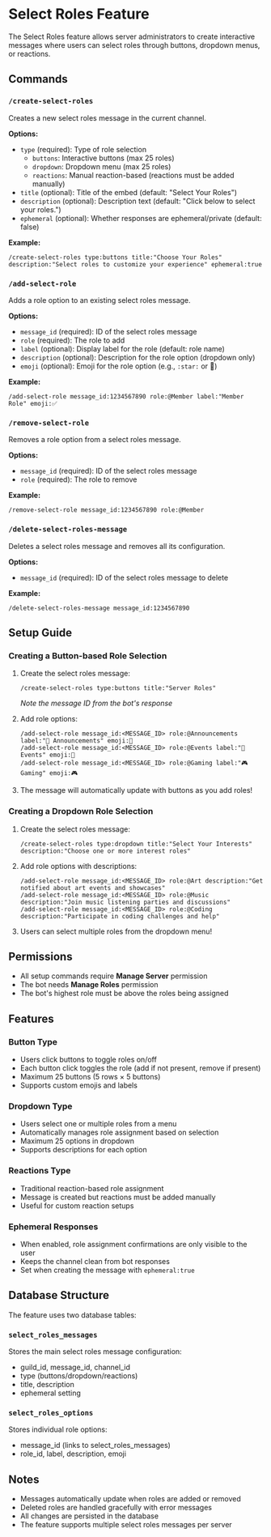 # Select Roles Feature

The Select Roles feature allows server administrators to create interactive messages where users can select roles through buttons, dropdown menus, or reactions.

## Commands

### `/create-select-roles`
Creates a new select roles message in the current channel.

**Options:**
- `type` (required): Type of role selection
  - `buttons`: Interactive buttons (max 25 roles)
  - `dropdown`: Dropdown menu (max 25 roles)
  - `reactions`: Manual reaction-based (reactions must be added manually)
- `title` (optional): Title of the embed (default: "Select Your Roles")
- `description` (optional): Description text (default: "Click below to select your roles.")
- `ephemeral` (optional): Whether responses are ephemeral/private (default: false)

**Example:**
```
/create-select-roles type:buttons title:"Choose Your Roles" description:"Select roles to customize your experience" ephemeral:true
```

### `/add-select-role`
Adds a role option to an existing select roles message.

**Options:**
- `message_id` (required): ID of the select roles message
- `role` (required): The role to add
- `label` (optional): Display label for the role (default: role name)
- `description` (optional): Description for the role option (dropdown only)
- `emoji` (optional): Emoji for the role option (e.g., `:star:` or 🌟)

**Example:**
```
/add-select-role message_id:1234567890 role:@Member label:"Member Role" emoji:✅
```

### `/remove-select-role`
Removes a role option from a select roles message.

**Options:**
- `message_id` (required): ID of the select roles message
- `role` (required): The role to remove

**Example:**
```
/remove-select-role message_id:1234567890 role:@Member
```

### `/delete-select-roles-message`
Deletes a select roles message and removes all its configuration.

**Options:**
- `message_id` (required): ID of the select roles message to delete

**Example:**
```
/delete-select-roles-message message_id:1234567890
```

## Setup Guide

### Creating a Button-based Role Selection

1. Create the select roles message:
   ```
   /create-select-roles type:buttons title:"Server Roles"
   ```
   *Note the message ID from the bot's response*

2. Add role options:
   ```
   /add-select-role message_id:<MESSAGE_ID> role:@Announcements label:"📢 Announcements" emoji:📢
   /add-select-role message_id:<MESSAGE_ID> role:@Events label:"🎉 Events" emoji:🎉
   /add-select-role message_id:<MESSAGE_ID> role:@Gaming label:"🎮 Gaming" emoji:🎮
   ```

3. The message will automatically update with buttons as you add roles!

### Creating a Dropdown Role Selection

1. Create the select roles message:
   ```
   /create-select-roles type:dropdown title:"Select Your Interests" description:"Choose one or more interest roles"
   ```

2. Add role options with descriptions:
   ```
   /add-select-role message_id:<MESSAGE_ID> role:@Art description:"Get notified about art events and showcases"
   /add-select-role message_id:<MESSAGE_ID> role:@Music description:"Join music listening parties and discussions"
   /add-select-role message_id:<MESSAGE_ID> role:@Coding description:"Participate in coding challenges and help"
   ```

3. Users can select multiple roles from the dropdown menu!

## Permissions

- All setup commands require **Manage Server** permission
- The bot needs **Manage Roles** permission
- The bot's highest role must be above the roles being assigned

## Features

### Button Type
- Users click buttons to toggle roles on/off
- Each button click toggles the role (add if not present, remove if present)
- Maximum 25 buttons (5 rows × 5 buttons)
- Supports custom emojis and labels

### Dropdown Type
- Users select one or multiple roles from a menu
- Automatically manages role assignment based on selection
- Maximum 25 options in dropdown
- Supports descriptions for each option

### Reactions Type
- Traditional reaction-based role assignment
- Message is created but reactions must be added manually
- Useful for custom reaction setups

### Ephemeral Responses
- When enabled, role assignment confirmations are only visible to the user
- Keeps the channel clean from bot responses
- Set when creating the message with `ephemeral:true`

## Database Structure

The feature uses two database tables:

### `select_roles_messages`
Stores the main select roles message configuration:
- guild_id, message_id, channel_id
- type (buttons/dropdown/reactions)
- title, description
- ephemeral setting

### `select_roles_options`
Stores individual role options:
- message_id (links to select_roles_messages)
- role_id, label, description, emoji

## Notes

- Messages automatically update when roles are added or removed
- Deleted roles are handled gracefully with error messages
- All changes are persisted in the database
- The feature supports multiple select roles messages per server
